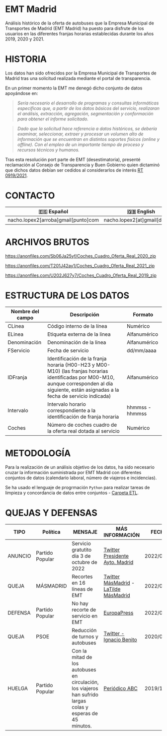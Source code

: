 # EMT Madrid
Análisis histórico de la oferta de autobuses que la Empresa Municipal de Transportes de Madrid (EMT Madrid) ha puesto para disfrute de los usuarios en las diferentes franjas horarias establecidas durante los años 2019, 2020 y 2021.


# HISTORIA
Los datos han sido ofrecidos por la Empresa Municipal de Transportes de Madrid tras una solicitud realizada mediante el portal de transparencia.

En un primer momento la EMT me denegó dicho conjunto de datos apoyándose en:
> _Sería necesario el desarrollo de programas y consultas informáticas específicas que, a partir de los datos básicos del servicio, realizaran el análisis, extracción, agregación, segmentación y conformación para obtener el informe solicitado._

> _Dado que la solicitud hace referencia a datos históricos, se debería examinar, seleccionar, extraer y procesar un volumen alto de información que se encuentran en distintos soportes físicos (online y offline). Con el empleo de un importante tiempo de proceso y recursos técnicos y humanos._

Tras esta resolución port parte de EMT (desestimatoria), presenté reclamación al Consejo de Transparencia y Buen Gobierno quien dictaminó que dichos datos debían ser cedidos al considerarlos de interés [RT 0919/2021](https://www.consejodetransparencia.es/ct_Home/dam/jcr:feb996d5-7f97-4233-9779-bed65d15e622/RT_0919_2021.pdf).


# CONTACTO
|🇪🇸 Español|🇬🇧 English|
|-|-|
|nacho.lopex2[arroba]gmail[punto]com|nacho.lopex2[at]gmail[dot]com|


# ARCHIVOS BRUTOS
https://anonfiles.com/Sb06Ja25yf/Coches_Cuadro_Oferta_Real_2020_zip

https://anonfiles.com/T201J42ay1/Coches_Cuadro_Oferta_Real_2021_zip

https://anonfiles.com/U202J627y7/Coches_Cuadro_Oferta_Real_2019_zip


# ESTRUCTURA DE LOS DATOS
| Nombre del campo | Descripción | Formato | 
| ---------------- | ----------- | ------- |
| CLinea           | Código interno de la línea     | Numérico |
| ELinea           | Etiqueta externa de la linea   | Alfanumérico |
| Denominación     | Denominación de la linea       | Alfanumérico |
| FServicio        | Fecha de servicio              | dd/mm/aaaa |
| IDFranja         | Identificación de la franja horaria {H00-H23 y M00-M10) (las franjas horarias identificadas por M00-M10, aunque corresponden al día siguiente, están asignadas a la fecha de servicio indicada)      | Alfanumérico |
| Intervalo        | Intervalo horario correspondiente a la identificación de franja horaria       | hhmmss - hhmmss |
| Coches            | Número de coches cuadro de la oferta real dotada al servicio       | Numérico |


# METODOLOGÍA
Para la realización de un análisis objetivo de los datos, ha sido necesario cruzar la información suministrada por EMT Madrid con diferentes conjuntos de datos (calendario laboral, número de viajeros e incidencias).

Se ha usado el lenguaje de progrmación `Python` para realizar tareas de limpieza y concordancia de datos entre conjuntos - [Carpeta ETL](ETL/).


# QUEJAS Y DEFENSAS
| TIPO | Política | MENSAJE | MÁS INFORMACIÓN | FECHA |
| ---- | -------- | ------- | --------------- | ----- |
| ANUNCIO | Partido Popular | Servicio gratutito día 3 de octubre de 2022 | [Twitter Presidente Ayto. Madrid](https://twitter.com/AlmeidaPP_/status/1575774047643779073) | 2022/09/30 |
| QUEJA| MÁSMADRID| Recortes en 16 líneas de EMT | [Twitter MásMadrid](https://twitter.com/MasMadrid__/status/1527248140444872705) - [LaTilde MásMadrid](https://latilde.masmadrid.org/recortes-emt-transporte-publico-autobuses-almeida/)| 2022/05/19 |
| DEFENSA | Partido Popular | No hay recorte de servicio en EMT | [EuropaPress](https://www.europapress.es/madrid/noticia-carabante-asegura-no-hay-recorte-servicio-emt-mas-madrid-alerta-casi-40-autobuses-menos-16-lineas-20220523120756.html) | 2022/05/23 |
| QUEJA | PSOE | Reducción de turnos y autobuses | [Twitter - Ignacio Benito](https://twitter.com/ignaciobenitop/status/1308060022476333058) | 2020/09/21 |
| HUELGA | Partido Popular | Con la mitad de los autobuses en circulación, los viajeros han sufrido largas colas y esperas de 45 minutos. | [Periódico ABC](https://www.abc.es/espana/madrid/abci-tercera-jornada-paros-parciales-colas-45-minutos-mitad-autobuses-201911271019_noticia.html) | 2019/11/27 | 